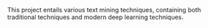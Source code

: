 This project entails various text mining techniques, containing both traditional techniques and modern deep learning techniques.
